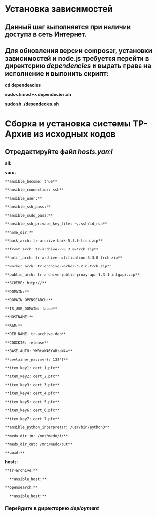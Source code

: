# Установка зависимостей #

## Данный шаг выполняется при наличии доступа в сеть Интернет. ##

## Для обновления версии composer, установки зависимостей и node.js требуется перейти в директорию *dependencies* и выдать права на исполнение и выпонить скрипт: ##

**cd dependencies**

**sudo chmod +x dependecies.sh**

**sudo sh ./dependecies.sh**

# Сборка и установка системы ТР-Архив из исходных кодов #

## Отредактируйте файл *hosts.yaml* ##

**all:**

  **vars:**

    **ansible_become: true**

    **ansible_connection: ssh**

    **ansible_user:**

    **ansible_ssh_pass:**

    **ansible_sudo_pass:**

    **ansible_ssh_private_key_file: ~/.ssh/id_rsa**

    **home_dir:**

    **back_arch: tr-archive-back-5.3.0-trch.zip**

    **front_arch: tr-archive-v-5.3.0-trch.zip**

    **notif_arch: tr-archive-notification-3.3.0-trch.zip**

    **worker_arch: tr-archive-worker-5.2.0-trch.zip**

    **public_arch: tr-archive-public-proxy-api-1.3.1-intgapi.zip**

    **SCHEME: http://**

    **DOMAIN:**

    **DOMAIN_OPENSEARCH:**

    **IS_USE_DOMAIN: false**

    **HOSTNAME:**

    **RAM:**

    **DEB_NAME: tr-archive.deb**

    **COOCKIE: release**

    **BASE_AUTH: YWRtaW46YWRtaW4=**

    **container_password: 12345**

    **item_key1: cert_1.pfx**

    **item_key2: cert_2.pfx**

    **item_key3: cert_3.pfx**

    **item_key4: cert_4.pfx**

    **item_key5: cert_5.pfx**

    **item_key6: cert_6.pfx**

    **item_key7: cert_7.pfx**

    **ansible_python_interpreter: /usr/bin/python3**

    **medo_dir_in: /mnt/medo/in**

    **medo_dir_out: /mnt/medo/out**

    **uuid:**

  **hosts:**

    **tr-archive:**

      **ansible_host:**

    **opensearch:**

      **ansible_host:**


### Перейдите в директорию *deployment* ###


##